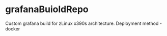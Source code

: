 # grafanaBuioldRepo

Custom grafana build for zLinux x390s architecture. Deployment  method - docker
